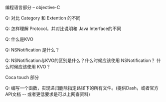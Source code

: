 
编程语言部分 – objective-C

Q: 对比 Category 和 Extention 的不同

Q: 怎样理解 Protocol，并对比说明和 Java Interface的不同

Q: 什么是KVO

Q: NSNotification 是什么？

Q: NSNotification与KVO的区别是什么？什么时候应该使用 NSNotification？ 什么时候应该使用 KVO？

Coca touch 部分

Q: 编写一个函数，实现递归删除指定路径下的所有文件。(提供Dash，或者官方API文档 -- 或者更低要求是可以上网查资料)